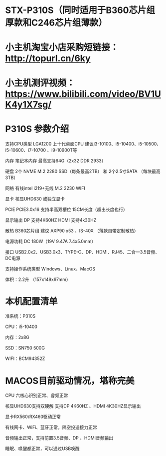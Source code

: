# STX-P310S（同时适用于B360芯片组厚款和C246芯片组薄款）
	
#  小主机淘宝小店采购短链接：http://topurl.cn/6ky	

#  小主机测评视频：https://www.bilibili.com/video/BV1UK4y1X7sg/

# P310S 参数介绍	
支持CPU类型	LGA1200    上十代桌面CPU 建议i3-10100、i5-10400、i5-10500、i5-10600、i7-10700 、i9-10900T等  

内存	笔记本内存 最高支持64G（2x32 DDR 2933）

硬盘	2个 NVME M.2  2280 SSD（每条最高2TB） 和 2个2.5寸SATA  （每块最高3TB）

网络	有线intel i219+无线 M.2 2230  WIFI

显卡	核显UHD630  或独立显卡

PCIE	PCIE3.0x16   支持半高双槽位 15CM长度（超出长度也行）

显示输出	DP 支持4K60HZ  HDMI 支持4k30HZ

散热	B360芯片组   建议 AXP90 x53 、IS-40X （薄款自带定制散热）

电源功耗	DC 180W（19V 9.47A  7.4x5.0mm）

接口	USB2.0x2、USB3.0x3、TYPE-C、DP、HDMI、RJ45、二合一3.5音频、DC电源

支持操作系统类型	Windows、Linux、MacOS

体积：2.2升 （157x149x97mm）


# 本机配置清单
准系统：P310S

CPU：i5-10400

内存：2x8G

SSD：SN750 500G

WIFI：BCM94352Z


# MACOS目前驱动情况，堪称完美

CPU 六核心识别正常、睿频正常

核显UHD630支持双硬解  支持DP 4K60HZ 、HDMI 4K30HZ显示输出

显卡RX560/RX460驱动正常

有线网卡、WiFi、蓝牙正常，隔空投送接力正常

音频输出正常，支持前置3.5音频、DP 、HDMI音频输出

睡眠、唤醒都正常，可以通过USB唤醒

